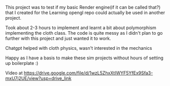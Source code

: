 This project was to test if my basic Render engine(if it can be called that?) that I created for the Learning opengl repo could actually be used in another project.

Took about 2-3 hours to implement and learnt a bit about polymorphism implementing the cloth class. The code is quite messy as I didn't plan to go further with this project and just wanted it to work.

Chatgpt helped with cloth physics, wasn't interested in the mechanics

Happy as I have a basis to make these sim projects without hours of setting up boilerplate :)

Video at https://drive.google.com/file/d/1wzL5ZhxXtIWYF5YfEx9Sfa3-mxU7j2UE/view?usp=drive_link
